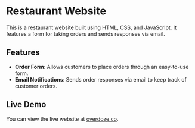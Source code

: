 # Restaurant Website

This is a restaurant website built using HTML, CSS, and JavaScript. It features a form for taking orders and sends responses via email.

## Features

- **Order Form**: Allows customers to place orders through an easy-to-use form.
- **Email Notifications**: Sends order responses via email to keep track of customer orders.

## Live Demo

You can view the live website at [overdoze.co](http://overdoze.co).
